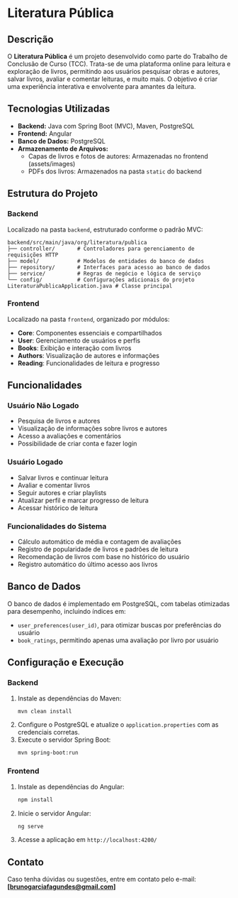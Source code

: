 # Literatura Pública

## Descrição
O **Literatura Pública** é um projeto desenvolvido como parte do Trabalho de Conclusão de Curso (TCC). Trata-se de uma plataforma online para leitura e exploração de livros, permitindo aos usuários pesquisar obras e autores, salvar livros, avaliar e comentar leituras, e muito mais. O objetivo é criar uma experiência interativa e envolvente para amantes da leitura.

## Tecnologias Utilizadas
- **Backend:** Java com Spring Boot (MVC), Maven, PostgreSQL
- **Frontend:** Angular
- **Banco de Dados:** PostgreSQL
- **Armazenamento de Arquivos:**
  - Capas de livros e fotos de autores: Armazenadas no frontend (assets/images)
  - PDFs dos livros: Armazenados na pasta `static` do backend

## Estrutura do Projeto

### Backend
Localizado na pasta `backend`, estruturado conforme o padrão MVC:
```
backend/src/main/java/org/literatura/publica
├── controller/       # Controladores para gerenciamento de requisições HTTP
├── model/            # Modelos de entidades do banco de dados
├── repository/       # Interfaces para acesso ao banco de dados
├── service/          # Regras de negócio e lógica de serviço
└── config/           # Configurações adicionais do projeto
LiteraturaPublicaApplication.java # Classe principal
```

### Frontend
Localizado na pasta `frontend`, organizado por módulos:
- **Core**: Componentes essenciais e compartilhados
- **User**: Gerenciamento de usuários e perfis
- **Books**: Exibição e interação com livros
- **Authors**: Visualização de autores e informações
- **Reading**: Funcionalidades de leitura e progresso

## Funcionalidades

### Usuário Não Logado
- Pesquisa de livros e autores
- Visualização de informações sobre livros e autores
- Acesso a avaliações e comentários
- Possibilidade de criar conta e fazer login

### Usuário Logado
- Salvar livros e continuar leitura
- Avaliar e comentar livros
- Seguir autores e criar playlists
- Atualizar perfil e marcar progresso de leitura
- Acessar histórico de leitura

### Funcionalidades do Sistema
- Cálculo automático de média e contagem de avaliações
- Registro de popularidade de livros e padrões de leitura
- Recomendação de livros com base no histórico do usuário
- Registro automático do último acesso aos livros

## Banco de Dados
O banco de dados é implementado em PostgreSQL, com tabelas otimizadas para desempenho, incluindo índices em:
- `user_preferences(user_id)`, para otimizar buscas por preferências do usuário
- `book_ratings`, permitindo apenas uma avaliação por livro por usuário

## Configuração e Execução
### Backend
1. Instale as dependências do Maven:
   ```sh
   mvn clean install
   ```
2. Configure o PostgreSQL e atualize o `application.properties` com as credenciais corretas.
3. Execute o servidor Spring Boot:
   ```sh
   mvn spring-boot:run
   ```

### Frontend
1. Instale as dependências do Angular:
   ```sh
   npm install
   ```
2. Inicie o servidor Angular:
   ```sh
   ng serve
   ```
3. Acesse a aplicação em `http://localhost:4200/`

## Contato
Caso tenha dúvidas ou sugestões, entre em contato pelo e-mail: **[brunogarciafagundes@gmail.com]**

